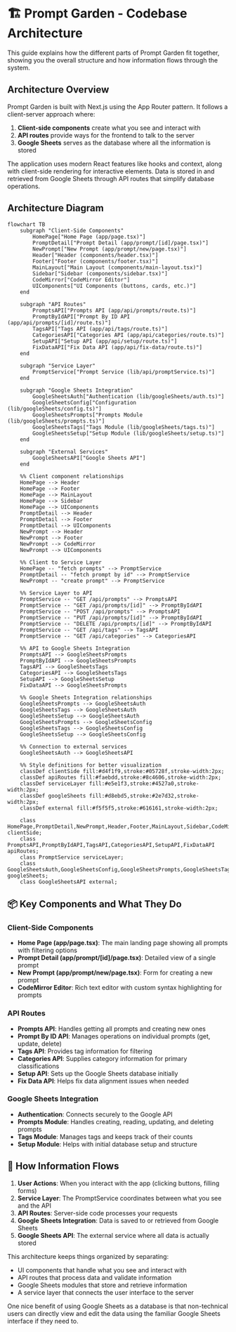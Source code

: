 # 🏗️ Prompt Garden - Codebase Architecture

This guide explains how the different parts of Prompt Garden fit together, showing you the overall structure and how information flows through the system.

## Architecture Overview

Prompt Garden is built with Next.js using the App Router pattern. It follows a client-server approach where:

1. **Client-side components** create what you see and interact with
2. **API routes** provide ways for the frontend to talk to the server
3. **Google Sheets** serves as the database where all the information is stored

The application uses modern React features like hooks and context, along with client-side rendering for interactive elements. Data is stored in and retrieved from Google Sheets through API routes that simplify database operations.

## Architecture Diagram

```mermaid
flowchart TB
    subgraph "Client-Side Components"
        HomePage["Home Page (app/page.tsx)"]
        PromptDetail["Prompt Detail (app/prompt/[id]/page.tsx)"]
        NewPrompt["New Prompt (app/prompt/new/page.tsx)"]
        Header["Header (components/header.tsx)"]
        Footer["Footer (components/footer.tsx)"]
        MainLayout["Main Layout (components/main-layout.tsx)"]
        Sidebar["Sidebar (components/sidebar.tsx)"]
        CodeMirror["CodeMirror Editor"]
        UIComponents["UI Components (buttons, cards, etc.)"]
    end

    subgraph "API Routes"
        PromptsAPI["Prompts API (app/api/prompts/route.ts)"]
        PromptByIdAPI["Prompt By ID API (app/api/prompts/[id]/route.ts)"]
        TagsAPI["Tags API (app/api/tags/route.ts)"]
        CategoriesAPI["Categories API (app/api/categories/route.ts)"]
        SetupAPI["Setup API (app/api/setup/route.ts)"]
        FixDataAPI["Fix Data API (app/api/fix-data/route.ts)"]
    end

    subgraph "Service Layer"
        PromptService["Prompt Service (lib/api/promptService.ts)"]
    end

    subgraph "Google Sheets Integration"
        GoogleSheetsAuth["Authentication (lib/googleSheets/auth.ts)"]
        GoogleSheetsConfig["Configuration (lib/googleSheets/config.ts)"]
        GoogleSheetsPrompts["Prompts Module (lib/googleSheets/prompts.ts)"]
        GoogleSheetsTags["Tags Module (lib/googleSheets/tags.ts)"]
        GoogleSheetsSetup["Setup Module (lib/googleSheets/setup.ts)"]
    end

    subgraph "External Services"
        GoogleSheetsAPI["Google Sheets API"]
    end

    %% Client component relationships
    HomePage --> Header
    HomePage --> Footer
    HomePage --> MainLayout
    HomePage --> Sidebar
    HomePage --> UIComponents
    PromptDetail --> Header
    PromptDetail --> Footer
    PromptDetail --> UIComponents
    NewPrompt --> Header
    NewPrompt --> Footer
    NewPrompt --> CodeMirror
    NewPrompt --> UIComponents

    %% Client to Service Layer
    HomePage -- "fetch prompts" --> PromptService
    PromptDetail -- "fetch prompt by id" --> PromptService
    NewPrompt -- "create prompt" --> PromptService

    %% Service Layer to API
    PromptService -- "GET /api/prompts" --> PromptsAPI
    PromptService -- "GET /api/prompts/[id]" --> PromptByIdAPI
    PromptService -- "POST /api/prompts" --> PromptsAPI
    PromptService -- "PUT /api/prompts/[id]" --> PromptByIdAPI
    PromptService -- "DELETE /api/prompts/[id]" --> PromptByIdAPI
    PromptService -- "GET /api/tags" --> TagsAPI
    PromptService -- "GET /api/categories" --> CategoriesAPI

    %% API to Google Sheets Integration
    PromptsAPI --> GoogleSheetsPrompts
    PromptByIdAPI --> GoogleSheetsPrompts
    TagsAPI --> GoogleSheetsTags
    CategoriesAPI --> GoogleSheetsTags
    SetupAPI --> GoogleSheetsSetup
    FixDataAPI --> GoogleSheetsPrompts

    %% Google Sheets Integration relationships
    GoogleSheetsPrompts --> GoogleSheetsAuth
    GoogleSheetsTags --> GoogleSheetsAuth
    GoogleSheetsSetup --> GoogleSheetsAuth
    GoogleSheetsPrompts --> GoogleSheetsConfig
    GoogleSheetsTags --> GoogleSheetsConfig
    GoogleSheetsSetup --> GoogleSheetsConfig

    %% Connection to external services
    GoogleSheetsAuth --> GoogleSheetsAPI

    %% Style definitions for better visualization
    classDef clientSide fill:#d4f1f9,stroke:#05728f,stroke-width:2px;
    classDef apiRoutes fill:#faebdd,stroke:#8c4606,stroke-width:2px;
    classDef serviceLayer fill:#e5e1f3,stroke:#4527a0,stroke-width:2px;
    classDef googleSheets fill:#d8ebd5,stroke:#2e7d32,stroke-width:2px;
    classDef external fill:#f5f5f5,stroke:#616161,stroke-width:2px;

    class HomePage,PromptDetail,NewPrompt,Header,Footer,MainLayout,Sidebar,CodeMirror,UIComponents clientSide;
    class PromptsAPI,PromptByIdAPI,TagsAPI,CategoriesAPI,SetupAPI,FixDataAPI apiRoutes;
    class PromptService serviceLayer;
    class GoogleSheetsAuth,GoogleSheetsConfig,GoogleSheetsPrompts,GoogleSheetsTags,GoogleSheetsSetup googleSheets;
    class GoogleSheetsAPI external;
```

## 📦 Key Components and What They Do

### Client-Side Components

- **Home Page (app/page.tsx)**: The main landing page showing all prompts with filtering options
- **Prompt Detail (app/prompt/[id]/page.tsx)**: Detailed view of a single prompt
- **New Prompt (app/prompt/new/page.tsx)**: Form for creating a new prompt
- **CodeMirror Editor**: Rich text editor with custom syntax highlighting for prompts

### API Routes

- **Prompts API**: Handles getting all prompts and creating new ones
- **Prompt By ID API**: Manages operations on individual prompts (get, update, delete)
- **Tags API**: Provides tag information for filtering
- **Categories API**: Supplies category information for primary classifications
- **Setup API**: Sets up the Google Sheets database initially
- **Fix Data API**: Helps fix data alignment issues when needed

### Google Sheets Integration

- **Authentication**: Connects securely to the Google API
- **Prompts Module**: Handles creating, reading, updating, and deleting prompts
- **Tags Module**: Manages tags and keeps track of their counts
- **Setup Module**: Helps with initial database setup and structure

## 🔄 How Information Flows

1. **User Actions**: When you interact with the app (clicking buttons, filling forms)
2. **Service Layer**: The PromptService coordinates between what you see and the API
3. **API Routes**: Server-side code processes your requests
4. **Google Sheets Integration**: Data is saved to or retrieved from Google Sheets
5. **Google Sheets API**: The external service where all data is actually stored

This architecture keeps things organized by separating:
- UI components that handle what you see and interact with
- API routes that process data and validate information
- Google Sheets modules that store and retrieve information
- A service layer that connects the user interface to the server

One nice benefit of using Google Sheets as a database is that non-technical users can directly view and edit the data using the familiar Google Sheets interface if they need to. 